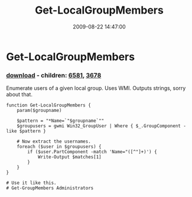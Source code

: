 ﻿---
pid:            1286
poster:         Carter Shanklin
title:          Get-LocalGroupMembers
date:           2009-08-22 14:47:00
format:         posh
parent:         0
parent:         0
children:       6581,3678
---

# Get-LocalGroupMembers

### [download](1286.ps1) - children: [6581](6581.md), [3678](3678.md)

Enumerate users of a given local group. Uses WMI. Outputs strings, sorry about that.

```posh
function Get-LocalGroupMembers {
	param($groupname)

	$pattern = "*Name=`"$groupname`""
	$groupusers = gwmi Win32_GroupUser | Where { $_.GroupComponent -like $pattern }

	# Now extract the usernames.
	foreach ($user in $groupusers) {
		if ($user.PartComponent -match 'Name="([^"]+)') {
			Write-Output $matches[1]
		}
	}
}

# Use it like this.
# Get-GroupMembers Administrators

```
